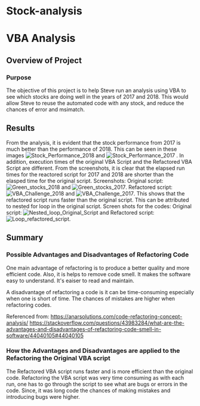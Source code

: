 # Stock-analysis

# VBA Analysis

## Overview of Project

### Purpose
The objective of this project is to help Steve run an analysis using VBA to see which stocks are doing well in the years of 2017 and 2018. This would allow Steve to reuse the automated code with any stock, and reduce the chances of error and msimatch.

## Results
From the analysis, it is evident that the stock performance from 2017 is much better than the performance of 2018. This can be seen in these images ![Stock_Performance_2018](Resources/Stock_Performance_2018.png) and ![Stock_Performance_2017](Resources/Stock_Performance_2017.png) . In addition, execution times of the original VBA Script and the Refactored VBA Script are different. From the screenshots, it is clear that the elapsed run times for the reactored script for 2017 and 2018 are shorter than the elasped time for the original script. Screenshots: Original script: ![Green_stocks_2018](Resources/Green_stocks_2018.png) and ![Green_stocks_2017](Resources/Green_stocks_2017.png). Refactored script: ![VBA_Challenge_2018](Resources/VBA_Challenge_2018.png) and ![VBA_Challenge_2017](Resources/VBA_Challenge_2017.png). This shows that the refactored script runs faster than the original script. This can be attributed to nested for loop in the original script. Screen shots for the codes: Original script: ![Nested_loop_Original_Script](Resources/Nested_loop_Original_Script.png) and Refactored script:![Loop_refactored_script](Resources/Loop_refactored_script.png).


## Summary

### Possible Advantages and Disadvantages of Refactoring Code
One main advantage of refactoring is to produce a better quality and more efficient code. Also, it is helps to remove code smell. It makes the software easy to understand. It's eaiser to read and maintain. 

A disadvantage of refactoring a code is it can be time-consuming especially when one is short of time. The chances of mistakes are higher when refactoring codes. 

Referenced from: 
https://anarsolutions.com/code-refactoring-concept-analysis/
https://stackoverflow.com/questions/43983284/what-are-the-advantages-and-disadvantages-of-refactoring-code-smell-in-software/44040105#44040105

### How the Advantages and Disadvantages are applied to the Refactoring the Original VBA script
The Refactored VBA script runs faster and is more efficient than the original code. Refactoring the VBA script was very time consuming as with each run, one has to go through the script to see what are bugs or errors in the code. Since, it was long code the chances of making mistakes and introducing bugs were higher.



